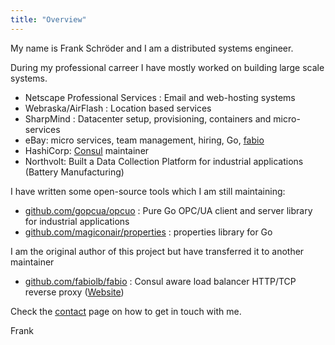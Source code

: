 ```yaml
---
title: "Overview"
---
```


My name is Frank Schröder and I am a distributed systems engineer.

During my professional carreer I have mostly worked on building large scale
systems.

 * Netscape Professional Services : Email and web-hosting systems
 * Webraska/AirFlash : Location based services
 * SharpMind : Datacenter setup, provisioning, containers and micro-services
 * eBay: micro services, team management, hiring, Go, [fabio](https://github.com/fabiolb/fabio)
 * HashiCorp: [Consul](https://consul.io/) maintainer
 * Northvolt: Built a Data Collection Platform for industrial applications (Battery Manufacturing)

I have written some open-source tools which I am still maintaining:

 * [github.com/gopcua/opcuo](https://github.com/gopcua/opcua) : Pure Go OPC/UA client and server library for industrial applications
 * [github.com/magiconair/properties](https://github.com/magiconair/properties) : properties library for Go

I am the original author of this project but have transferred it to another maintainer

 * [github.com/fabiolb/fabio](https://github.com/fabiolb/fabio) : Consul aware load balancer HTTP/TCP reverse proxy ([Website](https://fabiolb.net/))

Check the [contact](/contact/) page on how to get in touch with me.

Frank
